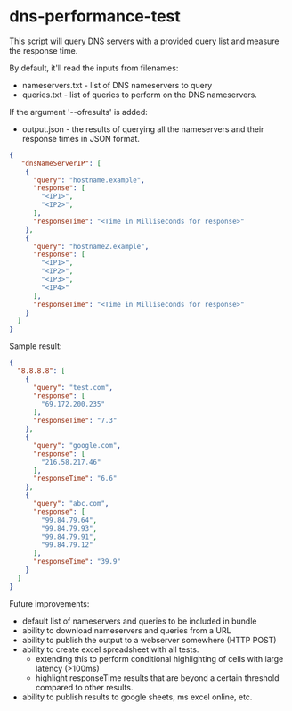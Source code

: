 # dns-performance-test

This script will query DNS servers with a provided query list and measure the response time.

By default, it'll read the inputs from filenames:
- nameservers.txt - list of DNS nameservers to query
- queries.txt - list of queries to perform on the DNS nameservers.

If the argument '--ofresults' is added:
- output.json - the results of querying all the nameservers and their response times in JSON format.

```json
{  
   "dnsNameServerIP": [
    {
      "query": "hostname.example",
      "response": [
        "<IP1>",
        "<IP2>",
      ],
      "responseTime": "<Time in Milliseconds for response>"
    },
    {
      "query": "hostname2.example",
      "response": [
        "<IP1>",
        "<IP2>",
        "<IP3>",
        "<IP4>"
      ],
      "responseTime": "<Time in Milliseconds for response>"
    }
  ]
}

```

Sample result:

```json
{
  "8.8.8.8": [
    {
      "query": "test.com",
      "response": [
        "69.172.200.235"
      ],
      "responseTime": "7.3"
    },
    {
      "query": "google.com",
      "response": [
        "216.58.217.46"
      ],
      "responseTime": "6.6"
    },
    {
      "query": "abc.com",
      "response": [
        "99.84.79.64",
        "99.84.79.93",
        "99.84.79.91",
        "99.84.79.12"
      ],
      "responseTime": "39.9"
    }
  ]
}

```


Future improvements:
* default list of nameservers and queries to be included in bundle
* ability to download nameservers and queries from a URL
* ability to publish the output to a webserver somewhere (HTTP POST)
* ability to create excel spreadsheet with all tests.
    * extending this to perform conditional highlighting of cells with large latency (>100ms)
    * highlight responseTime results that are beyond a certain threshold compared to other results.
* ability to publish results to google sheets, ms excel online, etc.
